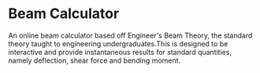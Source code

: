 # Beam Calculator

An online beam calculator based off Engineer's Beam Theory, the standard theory taught to engineering undergraduates.This is designed to be interactive and provide instantaneous results for standard quantities, namely deflection, shear force and bending moment.